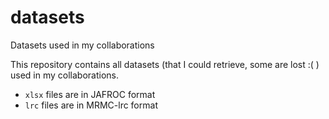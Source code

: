 # datasets
Datasets used in my collaborations

This repository contains all datasets (that I could retrieve, some are lost :( ) used in my collaborations. 
* `xlsx` files are in JAFROC format
* `lrc` files are in MRMC-lrc format
